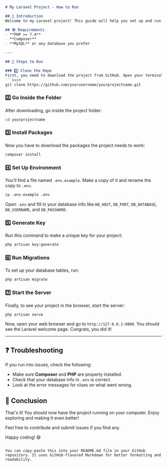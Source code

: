 ```markdown
# My Laravel Project - How to Run

## 📝 Introduction
Welcome to my Laravel project! This guide will help you set up and run the project on your local machine.

## 🛠 Requirements
- **PHP >= 7.4**
- **Composer**
- **MySQL** or any database you prefer

---

## 🚀 Steps to Run

### 1️⃣ Clone the Repo
First, you need to download the project from GitHub. Open your terminal and run:
```bash
git clone https://github.com/yourusername/yourprojectname.git
```

### 2️⃣ Go Inside the Folder
After downloading, go inside the project folder:
```bash
cd yourprojectname
```

### 3️⃣ Install Packages
Now you have to download the packages the project needs to work:
```bash
composer install
```

### 4️⃣ Set Up Environment
You'll find a file named `.env.example`. Make a copy of it and rename the copy to `.env`.
```bash
cp .env.example .env
```
Open `.env` and fill in your database info like `DB_HOST`, `DB_PORT`, `DB_DATABASE`, `DB_USERNAME`, and `DB_PASSWORD`.

### 5️⃣ Generate Key
Run this command to make a unique key for your project:
```bash
php artisan key:generate
```

### 6️⃣ Run Migrations
To set up your database tables, run:
```bash
php artisan migrate
```

### 7️⃣ Start the Server
Finally, to see your project in the browser, start the server:
```bash
php artisan serve
```
Now, open your web browser and go to `http://127.0.0.1:8000`. You should see the Laravel welcome page. Congrats, you did it!

---

## ❓ Troubleshooting
If you run into issues, check the following:
- Make sure **Composer** and **PHP** are properly installed.
- Check that your database info in `.env` is correct.
- Look at the error messages for clues on what went wrong.

## 🎉 Conclusion
That's it! You should now have the project running on your computer. Enjoy exploring and making it even better!

Feel free to contribute and submit issues if you find any.

Happy coding! 😄
```

You can copy-paste this into your README.md file in your GitHub repository. It uses GitHub-flavored Markdown for better formatting and readability.
